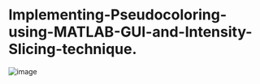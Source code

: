 # Implementing-Pseudocoloring-using-MATLAB-GUI-and-Intensity-Slicing-technique.



![image](https://user-images.githubusercontent.com/85974328/164456976-1f91dfdb-2e79-41ec-9487-ad3a1d890793.PNG)
